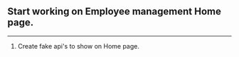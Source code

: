 ## Start working on Employee management Home page.

___ 
 1) Create fake api's to show on Home page.